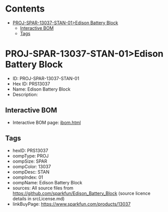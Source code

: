 



Contents
========

* [PROJ-SPAR-13037-STAN-01>Edison Battery Block](#proj-spar-13037-stan-01edison-battery-block)
	* [Interactive BOM](#interactive-bom)
	* [Tags](#tags)

# PROJ-SPAR-13037-STAN-01>Edison Battery Block

- ID: PROJ-SPAR-13037-STAN-01
- Hex ID: PRS13037
- Name: Edison Battery Block
- Description: 

## Interactive BOM

- Interactive BOM page: [ibom.html](kicad/bom/ibom.html)

## Tags

- hexID: PRS13037
- oompType: PROJ
- oompSize: SPAR
- oompColor: 13037
- oompDesc: STAN
- oompIndex: 01
- oompName: Edison Battery Block
- sources: All source files from https://github.com/sparkfun/Edison_Battery_Block (source licence details in srcLicense.md)
- linkBuyPage: https://www.sparkfun.com/products/13037
